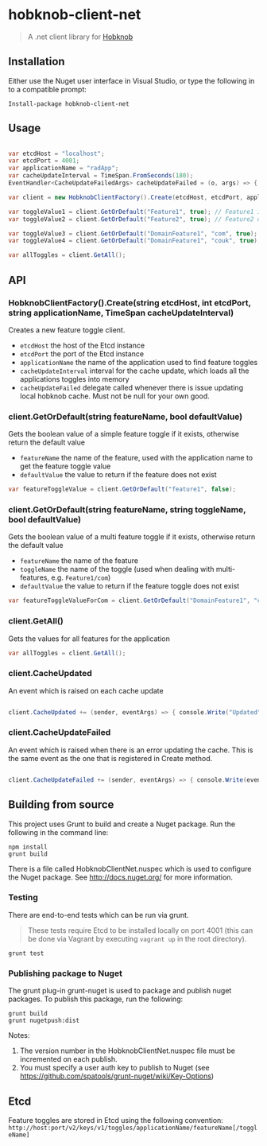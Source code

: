 # hobknob-client-net

> A .net client library for [Hobknob](https://github.com/opentable/hobknob)

## Installation

Either use the Nuget user interface in Visual Studio, or type the following in to a compatible prompt:
```
Install-package hobknob-client-net
```

## Usage

```c#

var etcdHost = "localhost";
var etcdPort = 4001;
var applicationName = "radApp";
var cacheUpdateInterval = TimeSpan.FromSeconds(180);
EventHandler<CacheUpdateFailedArgs> cacheUpdateFailed = (o, args) => { throw args.Exception; }; 

var client = new HobknobClientFactory().Create(etcdHost, etcdPort, applicationName, cacheUpdateInterval, cacheUpdateFailed);

var toggleValue1 = client.GetOrDefault("Feature1", true); // Feature1 is false => false
var toggleValue2 = client.GetOrDefault("Feature2", true); // Feature2 does not exist => true

var toggleValue3 = client.GetOrDefault("DomainFeature1", "com", true); // Feature1/com exists => false
var toggleValue4 = client.GetOrDefault("DomainFeature1", "couk", true); // Feature1/couk does not exist => true

var allToggles = client.GetAll();
```

## API

### HobknobClientFactory().Create(string etcdHost, int etcdPort, string applicationName, TimeSpan cacheUpdateInterval)

Creates a new feature toggle client.

- `etcdHost` the host of the Etcd instance
- `etcdPort` the port of the Etcd instance
- `applicationName` the name of the application used to find feature toggles
- `cacheUpdateInterval` interval for the cache update, which loads all the applications toggles into memory
- `cacheUpdateFailed` delegate called whenever there is issue updating local hobknob cache. Must not be null for your own good.


### client.GetOrDefault(string featureName, bool defaultValue)

Gets the boolean value of a simple feature toggle if it exists, otherwise return the default value

- `featureName` the name of the feature, used with the application name to get the feature toggle value
- `defaultValue` the value to return if the feature does not exist

```c#
var featureToggleValue = client.GetOrDefault("feature1", false);
```

### client.GetOrDefault(string featureName, string toggleName, bool defaultValue)

Gets the boolean value of a multi feature toggle if it exists, otherwise return the default value

- `featureName` the name of the feature
- `toggleName` the name of the toggle (used when dealing with multi-features, e.g. `Feature1/com`)
- `defaultValue` the value to return if the feature toggle does not exist

```c#
var featureToggleValueForCom = client.GetOrDefault("DomainFeature1", "com", false);
```

### client.GetAll()

Gets the values for all features for the application

```c#
var allToggles = client.GetAll();
```

### client.CacheUpdated

An event which is raised on each cache update

```c#

client.CacheUpdated += (sender, eventArgs) => { console.Write("Updated"); }

```


### client.CacheUpdateFailed

An event which is raised when there is an error updating the cache. This is the same event as the one that is registered in Create method.

```c#

client.CacheUpdateFailed += (sender, eventArgs) => { console.Write(eventArgs.Exception.ToString()); }

```

## Building from source

This project uses Grunt to build and create a Nuget package. Run the following in the command line:

```
npm install
grunt build
```

There is a file called HobknobClientNet.nuspec which is used to configure the Nuget package. See http://docs.nuget.org/ for more information.

### Testing

There are end-to-end tests which can be run via grunt.

> These tests require Etcd to be installed locally on port 4001 (this can be done via Vagrant by executing `vagrant up` in the root directory).

```
grunt test
```

### Publishing package to Nuget

The grunt plug-in grunt-nuget is used to package and publish nuget packages. To publish this package, run the following:

```
grunt build
grunt nugetpush:dist
```

Notes:
1. The version number in the HobknobClientNet.nuspec file must be incremented on each publish.
2. You must specify a user auth key to publish to Nuget (see https://github.com/spatools/grunt-nuget/wiki/Key-Options)


## Etcd

Feature toggles are stored in Etcd using the following convention:
`http://host:port/v2/keys/v1/toggles/applicationName/featureName[/toggleName]`
